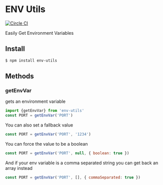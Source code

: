 # ENV Utils

[![Circle CI](https://circleci.com/gh/danethurber/env-utils.svg?style=shield)](https://circleci.com/gh/danethurber/env-utils)

Easily Get Environment Variables

## Install

```sh
$ npm install env-utils
```

## Methods

### getEnvVar

gets an environment variable

```js
import {getEnvVar} from 'env-utils'
const PORT = getEnvVar('PORT')
```

You can also set a fallback value

```js
const PORT = getEnvVar('PORT', '1234')
```

You can force the value to be a boolean

```js
const PORT = getEnvVar('PORT', null, { boolean: true })
```

And if your env variable is a comma separated string you can get back an array instead

```js
const PORT = getEnvVar('PORT', [], { commaSeparated: true })
```
